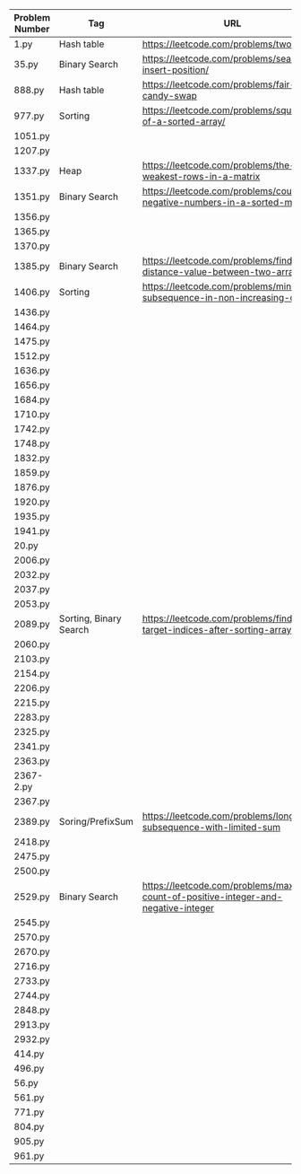 | Problem Number | Tag                    | URL                                                                                  |
| -------------- | ---------------------- | ------------------------------------------------------------------------------------ |
| 1.py           | Hash table             | https://leetcode.com/problems/two-sum/                                               |
| 35.py          | Binary Search          | https://leetcode.com/problems/search-insert-position/                                |
| 888.py         | Hash table             | https://leetcode.com/problems/fair-candy-swap                                        |
| 977.py         | Sorting                | https://leetcode.com/problems/squares-of-a-sorted-array/                             |
| 1051.py        |                        |                                                                                      |
| 1207.py        |                        |                                                                                      |
| 1337.py        | Heap                   | https://leetcode.com/problems/the-k-weakest-rows-in-a-matrix                         |
| 1351.py        | Binary Search          | https://leetcode.com/problems/count-negative-numbers-in-a-sorted-matrix              |
| 1356.py        |                        |                                                                                      |
| 1365.py        |                        |                                                                                      |
| 1370.py        |                        |                                                                                      |
| 1385.py        | Binary Search          | https://leetcode.com/problems/find-the-distance-value-between-two-arrays             |
| 1406.py        | Sorting                | https://leetcode.com/problems/minimum-subsequence-in-non-increasing-order/           |
| 1436.py        |                        |                                                                                      |
| 1464.py        |                        |                                                                                      |
| 1475.py        |                        |                                                                                      |
| 1512.py        |                        |                                                                                      |
| 1636.py        |                        |                                                                                      |
| 1656.py        |                        |                                                                                      |
| 1684.py        |                        |                                                                                      |
| 1710.py        |                        |                                                                                      |
| 1742.py        |                        |                                                                                      |
| 1748.py        |                        |                                                                                      |
| 1832.py        |                        |                                                                                      |
| 1859.py        |                        |                                                                                      |
| 1876.py        |                        |                                                                                      |
| 1920.py        |                        |                                                                                      |
| 1935.py        |                        |                                                                                      |
| 1941.py        |                        |                                                                                      |
| 20.py          |                        |                                                                                      |
| 2006.py        |                        |                                                                                      |
| 2032.py        |                        |                                                                                      |
| 2037.py        |                        |                                                                                      |
| 2053.py        |                        |                                                                                      |
| 2089.py        | Sorting, Binary Search | https://leetcode.com/problems/find-target-indices-after-sorting-array                |
| 2060.py        |                        |                                                                                      |
| 2103.py        |                        |                                                                                      |
| 2154.py        |                        |                                                                                      |
| 2206.py        |                        |                                                                                      |
| 2215.py        |                        |                                                                                      |
| 2283.py        |                        |                                                                                      |
| 2325.py        |                        |                                                                                      |
| 2341.py        |                        |                                                                                      |
| 2363.py        |                        |                                                                                      |
| 2367-2.py      |                        |                                                                                      |
| 2367.py        |                        |                                                                                      |
| 2389.py        | Soring/PrefixSum       | https://leetcode.com/problems/longest-subsequence-with-limited-sum                   |
| 2418.py        |                        |                                                                                      |
| 2475.py        |                        |                                                                                      |
| 2500.py        |                        |                                                                                      |
| 2529.py        | Binary Search          | https://leetcode.com/problems/maximum-count-of-positive-integer-and-negative-integer |
| 2545.py        |                        |                                                                                      |
| 2570.py        |                        |                                                                                      |
| 2670.py        |                        |                                                                                      |
| 2716.py        |                        |                                                                                      |
| 2733.py        |                        |                                                                                      |
| 2744.py        |                        |                                                                                      |
| 2848.py        |                        |                                                                                      |
| 2913.py        |                        |                                                                                      |
| 2932.py        |                        |                                                                                      |
| 414.py         |                        |                                                                                      |
| 496.py         |                        |                                                                                      |
| 56.py          |                        |                                                                                      |
| 561.py         |                        |                                                                                      |
| 771.py         |                        |                                                                                      |
| 804.py         |                        |                                                                                      |
| 905.py         |                        |                                                                                      |
| 961.py         |                        |                                                                                      |
